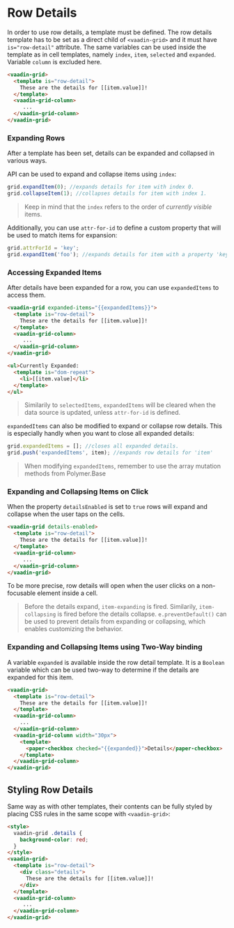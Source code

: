 # Row Details

In order to use row details, a template must be defined. The row details template has to be set as a direct child of `<vaadin-grid>` and it must have `is="row-detail"` attribute. The same variables can be used inside the template as in cell templates, namely `index`, `item`, `selected` and `expanded`. Variable `column` is excluded here.

```html
<vaadin-grid>
  <template is="row-detail">
    These are the details for [[item.value]]!
  </template>
  <vaadin-grid-column>
     ...
  </vaadin-grid-column>
</vaadin-grid>
```

### Expanding Rows

After a template has been set, details can be expanded and collapsed in various ways.

API can be used to expand and collapse items using `index`:

```js
grid.expandItem(0); //expands details for item with index 0.
grid.collapseItem(1); //collapses details for item with index 1.
```

> Keep in mind that the `index` refers to the order of *currently visible* items.

Additionally, you can use `attr-for-id` to define a custom property that will be used to match items for expansion:

```js
grid.attrForId = 'key';
grid.expandItem('foo'); //expands details for item with a property 'key' having value 'foo'.
```

### Accessing Expanded Items

After details have been expanded for a row, you can use `expandedItems` to access them.

```html
<vaadin-grid expanded-items="{{expandedItems}}">
  <template is="row-detail">
    These are the details for [[item.value]]!
  </template>
  <vaadin-grid-column>
     ...
  </vaadin-grid-column>
</vaadin-grid>

<ul>Currently Expanded:
  <template is="dom-repeat">
    <li>[[item.value]</li>
  </template>
</ul>
```

> Similarily to `selectedItems`, `expandedItems` will be cleared when the data source is updated, unless `attr-for-id` is defined.

`expandedItems` can also be modified to expand or collapse row details. This is especially handly when you want to close all expanded details:

```js
grid.expandedItems = []; //closes all expanded details.
grid.push('expandedItems', item); //expands row details for 'item'
```

> When modifying `expandedItems`, remember to use the array mutation methods from Polymer.Base

### Expanding and Collapsing Items on Click

When the property `detailsEnabled` is set to `true` rows will expand and collapse when the user
taps on the cells.

```html
<vaadin-grid details-enabled>
  <template is="row-detail">
    These are the details for [[item.value]]!
  </template>
  <vaadin-grid-column>
     ...
  </vaadin-grid-column>
</vaadin-grid>
```

To be more precise, row details will open when the user clicks on a non-focusable element inside a cell.

> Before the details expand, `item-expanding` is fired. Similarily, `item-collapsing` is fired before the details collapse. `e.preventDefault()` can be used to prevent details from expanding or collapsing, which enables customizing the behavior.

### Expanding and Collapsing Items using Two-Way binding

A variable `expanded` is available inside the row detail template. It is a `Boolean` variable which can be used two-way to determine if the details are expanded for this item.

```html
<vaadin-grid>
  <template is="row-detail">
    These are the details for [[item.value]]!
  </template>
  <vaadin-grid-column>
    ...
  </vaadin-grid-column>
  <vaadin-grid-column width="30px">
    <template>
      <paper-checkbox checked="{{expanded}}">Details</paper-checkbox>
    </template>
  </vaadin-grid-column>
</vaadin-grid>
```

## Styling Row Details

Same way as with other templates, their contents can be fully styled by placing CSS rules in the same scope with `<vaadin-grid>`:

```html
<style>
  vaadin-grid .details {
    background-color: red;
  }
</style>
<vaadin-grid>
  <template is="row-detail">
    <div class="details">
      These are the details for [[item.value]]!
    </div>
  </template>
  <vaadin-grid-column>
     ...
  </vaadin-grid-column>
</vaadin-grid>
```
